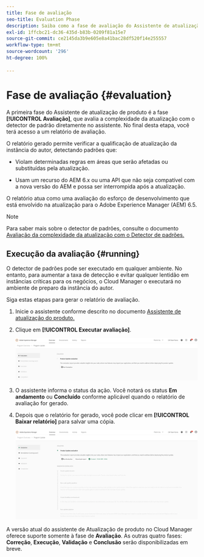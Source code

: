 ```yaml
---
title: Fase de avaliação
seo-title: Evaluation Phase
description: Saiba como a fase de avaliação do Assistente de atualização de produto avalia a complexidade da atualização com o detector de padrão.
exl-id: 1ffcbc21-dc36-435d-b83b-0209f81a15e7
source-git-commit: ce2145da3b9e605e8a41bac28df520f14e255557
workflow-type: tm+mt
source-wordcount: '296'
ht-degree: 100%

---
```



# Fase de avaliação {#evaluation}

A primeira fase do Assistente de atualização de produto é a fase **[!UICONTROL Avaliação]**, que avalia a complexidade da atualização com o detector de padrão diretamente no assistente. No final desta etapa, você terá acesso a um relatório de avaliação.

O relatório gerado permite verificar a qualificação de atualização da instância do autor, detectando padrões que:

* Violam determinadas regras em áreas que serão afetadas ou substituídas pela atualização.

* Usam um recurso do AEM 6.x ou uma API que não seja compatível com a nova versão do AEM e possa ser interrompida após a atualização.

O relatório atua como uma avaliação do esforço de desenvolvimento que está envolvido na atualização para o Adobe Experience Manager (AEM) 6.5.

>[!NOTE]
>
>Para saber mais sobre o detector de padrões, consulte o documento [Avaliação da complexidade da atualização com o Detector de padrões.](https://experienceleague.adobe.com/docs/experience-manager-65/deploying/upgrading/pattern-detector.html?lang=pt-BR)

## Execução da avaliação {#running}

O detector de padrões pode ser executado em qualquer ambiente. No entanto, para aumentar a taxa de detecção e evitar qualquer lentidão em instâncias críticas para os negócios, o Cloud Manager o executará no ambiente de preparo da instância do autor.

Siga estas etapas para gerar o relatório de avaliação.

1. Inicie o assistente conforme descrito no documento [Assistente de atualização do produto.](/help/product-update-wizard/overview.md)

1. Clique em **[!UICONTROL Executar avaliação]**.

   ![Executar avaliação](/help/assets/Run-Evaluation.png)

1. O assistente informa o status da ação. Você notará os status **Em andamento** ou **Concluído** conforme aplicável quando o relatório de avaliação for gerado.

1. Depois que o relatório for gerado, você pode clicar em **[!UICONTROL Baixar relatório]** para salvar uma cópia.

   ![Relatório criado](/help/assets/Evaluation-1.png)

A versão atual do assistente de Atualização de produto no Cloud Manager oferece suporte somente à fase de **Avaliação**. As outras quatro fases: **Correção**, **Execução**, **Validação** e **Conclusão** serão disponibilizadas em breve.
